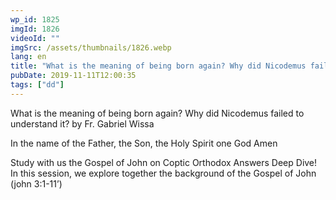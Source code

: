 ```yaml
---
wp_id: 1825
imgId: 1826
videoId: ""
imgSrc: /assets/thumbnails/1826.webp
lang: en
title: "What is the meaning of being born again? Why did Nicodemus failed to understand it?"
pubDate: 2019-11-11T12:00:35
tags: ["dd"]
---
```


<p>What is the meaning of being born again? Why did Nicodemus failed to understand it? by Fr. Gabriel Wissa</p>
<p>In the name of the Father, the Son, the Holy Spirit one God Amen</p>
<p>Study with us the Gospel of John on Coptic Orthodox Answers Deep Dive! In this session, we explore together the background of the Gospel of John (john 3:1-11’)</p>
<p>&nbsp;</p>
